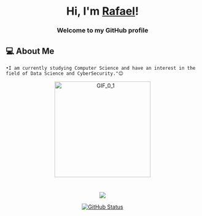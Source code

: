 <h1 align="center">Hi, I'm <a href="https://rafaelcavalcantez.com.br">Rafael</a>!</h1>
<h3 align="center">Welcome to my GitHub profile</h3>

## 💻 About Me
    •I am currently studying Computer Science and have an interest in the field of Data Science and CyberSecurity."😊

<div align="center">
<img src="https://www.icegif.com/wp-content/uploads/2023/05/icegif-567.gif" height="250" alt="GIF_0_1" >
</div>
<h1></h1>

<p align="center">
  <a href="https://skillicons.dev">
    <img src="https://skillicons.dev/icons?i=python,c,r,react,azure,gcp,aws,docker,git" />
  </a>
</p>

<p align="center">
<a href="https://github.com/rafaelczanetti"><img src="https://github-readme-stats.vercel.app/api?username=rafaelczanetti&show_icons=true&title_color=FFF&text_color=FFF&icon_color=FFF&bg_color=0D1017&hide_border=true&cache_seconds=2300" alt="GitHub Status"></a>
